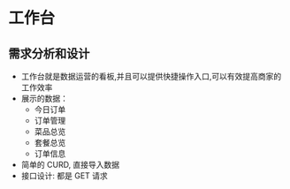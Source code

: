 # 工作台
## 需求分析和设计
- 工作台就是数据运营的看板,并且可以提供快捷操作入口,可以有效提高商家的工作效率
- 展示的数据：
  - 今日订单
  - 订单管理
  - 菜品总览
  - 套餐总览
  - 订单信息
- 简单的 CURD, 直接导入数据
- 接口设计: 都是 GET 请求

    